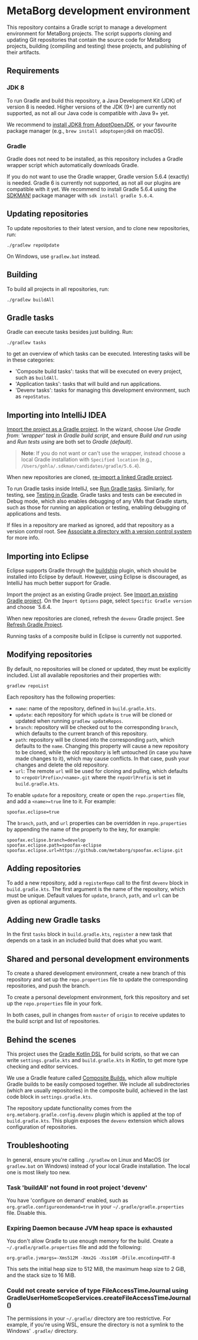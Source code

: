 # MetaBorg development environment

This repository contains a Gradle script to manage a development environment for MetaBorg projects.
The script supports cloning and updating Git repositories that contain the source code for MetaBorg projects, building (compiling and testing) these projects, and publishing of their artifacts.

## Requirements

### JDK 8

To run Gradle and build this repository, a Java Development Kit (JDK) of version 8 is needed.
Higher versions of the JDK (9+) are currently not supported, as not all our Java code is compatible with Java 9+ yet.

We recommend to [install JDK8 from AdoptOpenJDK](https://adoptopenjdk.net/), or your favourite package manager (e.g., `brew install adoptopenjdk8` on macOS).

### Gradle

Gradle does not need to be installed, as this repository includes a Gradle wrapper script which automatically downloads Gradle.

If you do not want to use the Gradle wrapper, Gradle version 5.6.4 (exactly) is needed.
Gradle 6 is currently not supported, as not all our plugins are compatible with it yet.
We recommend to install Gradle 5.6.4 using the [SDKMAN!](https://sdkman.io/) package manager with `sdk install gradle 5.6.4`.

## Updating repositories

To update repositories to their latest version, and to clone new repositories, run:

```shell script
./gradlew repoUpdate
```

On Windows, use `gradlew.bat` instead.

## Building

To build all projects in all repositories, run:

```shell script
./gradlew buildAll
```

## Gradle tasks

Gradle can execute tasks besides just building. Run:

```shell script
./gradlew tasks
```
to get an overview of which tasks can be executed. Interesting tasks will be in these categories:

* 'Composite build tasks': tasks that will be executed on every project, such as `buildAll`.
* 'Application tasks': tasks that will build and run applications.
* 'Devenv tasks': tasks for managing this development environment, such as `repoStatus`.


## Importing into IntelliJ IDEA
[Import the project as a Gradle project](https://www.jetbrains.com/help/idea/gradle.html#gradle_import_project_start).
In the wizard, choose _Use Gradle from_: _'wrapper' task in Gradle build script_, and ensure _Build and run using_ and _Run tests using_ are both set to _Gradle (default)_.

> **Note**: If you do not want or can't use the wrapper, instead choose a local Gradle installation with `Specified location` (e.g., `/Users/gohla/.sdkman/candidates/gradle/5.6.4`).

When new repositories are cloned, [re-import a linked Gradle project﻿](https://www.jetbrains.com/help/idea/work-with-gradle-projects.html#gradle_refresh_project).

To run Gradle tasks inside IntelliJ, see [Run Gradle tasks](https://www.jetbrains.com/help/idea/work-with-gradle-tasks.html#gradle_tasks).
Similarly, for testing, see [Testing in Gradle](https://www.jetbrains.com/help/idea/work-with-tests-in-gradle.html).
Gradle tasks and tests can be executed in Debug mode, which also enables debugging of any VMs that Gradle starts, such as those for running an application or testing, enabling debugging of applications and tests.

If files in a repository are marked as ignored, add that repository as a version control root. See [Associate a directory with a version control system﻿](https://www.jetbrains.com/help/idea/enabling-version-control.html#associate_directory_with_VCS) for more info.


## Importing into Eclipse

Eclipse supports Gradle through the [buildship](https://projects.eclipse.org/projects/tools.buildship) plugin, which should be installed into Eclipse by default.
However, using Eclipse is discouraged, as IntelliJ has much better support for Gradle.

Import the project as an existing Gradle project. See [Import an existing Gradle project](http://www.vogella.com/tutorials/EclipseGradle/article.html#import-an-existing-gradle-project).
On the `Import Options` page, select `Specific Gradle version` and choose `5.6.4.

When new repositories are cloned, refresh the `devenv` Gradle project. See [Refresh Gradle Project](http://www.vogella.com/tutorials/EclipseGradle/article.html#updating-classpath-with-the-latest-changes-in-the-build-file).

Running tasks of a composite build in Eclipse is currently not supported.

## Modifying repositories

By default, no repositories will be cloned or updated, they must be explicitly included.
List all available repositories and their properties with:

```shell script
gradlew repoList
```

Each repository has the following properties:
* `name`: name of the repository, defined in `build.gradle.kts`.
* `update`: each repository for which `update` is `true` will be cloned or updated when running `gradlew updateRepos`.
* `branch`: repository will be checked out to the corresponding `branch`, which defaults to the current branch of this repository.
* `path`: repository will be cloned into the corresponding `path`, which defaults to the `name`. Changing this property will cause a new repository to be cloned, while the old repository is left untouched (in case you have made changes to it), which may cause conflicts. In that case, push your changes and delete the old repository.
* `url`: The remote `url` will be used for cloning and pulling, which defaults to `<repoUrlPrefix>/<name>.git` where the `repoUrlPrefix` is set in `build.gradle.kts`.

To enable `update` for a repository, create or open the `repo.properties` file, and add a `<name>=true` line to it. For example:

```properties
spoofax.eclipse=true
```

The `branch`, `path`, and `url` properties can be overridden in `repo.properties` by appending the name of the property to the key, for example:

```properties
spoofax.eclipse.branch=develop
spoofax.eclipse.path=spoofax-eclipse
spoofax.eclipse.url=https://github.com/metaborg/spoofax.eclipse.git
```

## Adding repositories

To add a new repository, add a `registerRepo` call to the first `devenv` block in `build.gradle.kts`.
The first argument is the name of the repository, which must be unique.
Default values for `update`, `branch`, `path`, and `url` can be given as optional arguments.

## Adding new Gradle tasks

In the first `tasks` block in `build.gradle.kts`, `register` a new task that depends on a task in an included build that does what you want.

## Shared and personal development environments

To create a shared development environment, create a new branch of this repository and set up the `repo.properties` file to update the corresponding repositories, and push the branch.

To create a personal development environment, fork this repository and set up the `repo.properties` file in your fork.

In both cases, pull in changes from `master` of `origin` to receive updates to the build script and list of repositories.

## Behind the scenes

This project uses the [Gradle Kotlin DSL](https://docs.gradle.org/current/userguide/kotlin_dsl.html) for build scripts, so that we can write `settings.gradle.kts` and `build.gradle.kts` in Kotlin, to get more type checking and editor services.

We use a Gradle feature called [Composite Builds](https://docs.gradle.org/current/userguide/composite_builds.html), which allow multiple Gradle builds to be easily composed together.
We include all subdirectories (which are usually repositories) in the composite build, achieved in the last code block in `settings.gradle.kts`.

The repository update functionality comes from the `org.metaborg.gradle.config.devenv` plugin which is applied at the top of `build.gradle.kts`.
This plugin exposes the `devenv` extension which allows configuration of repositories.

## Troubleshooting
In general, ensure you're calling `./gradlew` on Linux and MacOS (or `gradlew.bat` on Windows) instead of your local Gradle installation. The local one is most likely too new.

### Task 'buildAll' not found in root project 'devenv'
You have 'configure on demand' enabled, such as `org.gradle.configureondemand=true` in your `~/.gradle/gradle.properties` file. Disable this.

### Expiring Daemon because JVM heap space is exhausted
You don't allow Gradle to use enough memory for the build. Create a `~/.gradle/gradle.properties` file and add the following:

    org.gradle.jvmargs=-Xms512M -Xmx2G -Xss16M -Dfile.encoding=UTF-8

This sets the initial heap size to 512 MiB, the maximum heap size to 2 GiB, and the stack size to 16 MiB.

### Could not create service of type FileAccessTimeJournal using GradleUserHomeScopeServices.createFileAccessTimeJournal()
The permissions in your `~/.gradle/` directory are too restrictive. For example, if you're using WSL, ensure the directory is not a symlink to the Windows' `.gradle/` directory.

